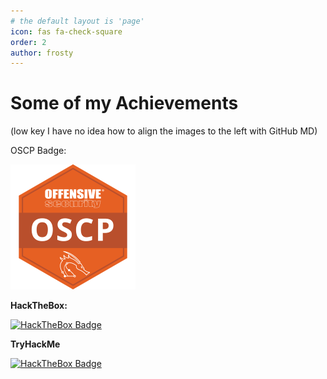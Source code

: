 ```yaml
---
# the default layout is 'page'
icon: fas fa-check-square
order: 2
author: frosty
---
```


# Some of my Achievements

(low key I have no idea how to align the images to the left with GitHub MD)

OSCP Badge:

![Image](/assets/img/achievements/offensive-security-certified-professional-oscp.png)


**HackTheBox:**

[
  ![HackTheBox Badge](https://www.hackthebox.eu/badge/image/115658)
](https://www.hackthebox.eu/badge/image/115658)

**TryHackMe**

[
  ![HackTheBox Badge](https://tryhackme-badges.s3.amazonaws.com/frosty.png)
](https://tryhackme-badges.s3.amazonaws.com/frosty.png)
